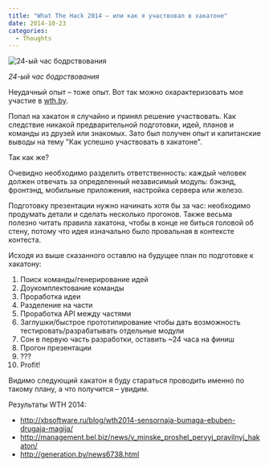```yaml
---
title: "What The Hack 2014 – или как я участвовал в хакатоне"
date: 2014-10-23
categories:
  - Thoughts
---
```


![24-ый час бодрствования](wthby.jpg)

_24-ый час бодрствования_

Неудачный опыт – тоже опыт. Вот так можно охарактеризовать мое участие в [wth.by](http://wth.by/). 

Попал на хакатон я случайно и принял решение участвовать. Как следствие никакой предварительной подготовки, идей, планов и команды из друзей или знакомых. Зато был получен опыт и капитанские выводы на тему "Как успешно участвовать в хакатоне". 

Так как же?

Очевидно необходимо разделить ответственность: каждый человек должен отвечать за определенный независимый модуль: бэкэнд, фронтэнд, мобильные приложения, настройка сервера или железо.
  
Подготовку презентации нужно начинать хотя бы за час: необходимо продумать детали и сделать несколько прогонов. Также весьма полезно читать правила хакатона, чтобы в конце не биться головой об стену, потому что идея изначально было провальная в контексте контеста.

Исходя из выше сказанного оставлю на будущее план по подготовке к хакатону:

  1. Поиск команды/генерирование идей
  2. Доукомплектование команды
  3. Проработка идеи
  4. Разделение на части
  5. Проработка API между частями
  6. Заглушки/быстрое прототипирование чтобы дать возможность тестировать/разрабатывать отдельные модули
  7. Сон в первую часть разработки, оставить ~24 часа на финиш
  8. Прогон презентации
  9. ???
 10. Profit!

Видимо следующий хакатон я буду стараться проводить именно по такому плану, а что получится – увидим.

Результаты WTH 2014:

* http://xbsoftware.ru/blog/wth2014-sensornaja-bumaga-ebuben-drugaja-magija/
* http://management.bel.biz/news/v_minske_proshel_pervyj_pravilnyj_hakaton/
* http://generation.by/news6738.html

